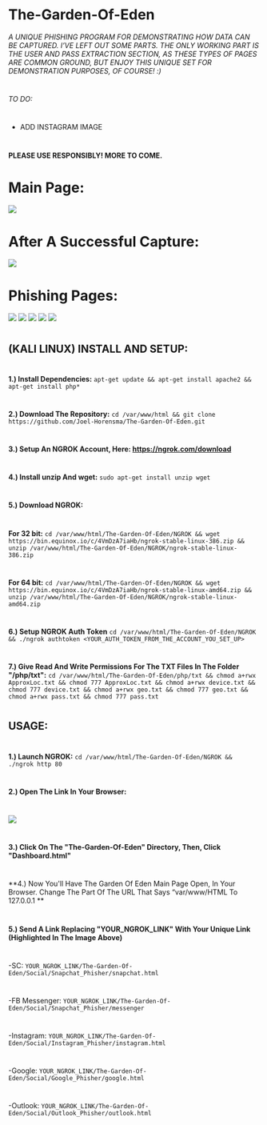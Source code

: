 # The-Garden-Of-Eden
*A UNIQUE PHISHING PROGRAM FOR DEMONSTRATING HOW DATA CAN BE CAPTURED. I’VE LEFT OUT SOME PARTS. THE ONLY WORKING PART IS THE USER AND PASS EXTRACTION SECTION, AS THESE TYPES OF PAGES ARE COMMON GROUND, BUT ENJOY THIS UNIQUE SET FOR DEMONSTRATION PURPOSES, OF COURSE! :)*
#
*TO DO:*
#
- ADD INSTAGRAM IMAGE
#
**PLEASE USE RESPONSIBLY! MORE TO COME.**
#
# Main Page:
![](https://github.com/Joel-Horensma/The-Garden-Of-Eden/blob/master/Images/Eden.png)
# After A Successful Capture:
![](https://github.com/Joel-Horensma/The-Garden-Of-Eden/blob/master/Images/Eden_2.png)
# Phishing Pages:
![](https://github.com/Joel-Horensma/The-Garden-Of-Eden/blob/master/Images/Snapchat.png)
![](https://github.com/Joel-Horensma/The-Garden-Of-Eden/blob/master/Images/Messenger.png)
![](https://github.com/Joel-Horensma/The-Garden-Of-Eden/blob/master/Images/Instagram.png)
![](https://github.com/Joel-Horensma/The-Garden-Of-Eden/blob/master/Images/Google.png)
![](https://github.com/Joel-Horensma/The-Garden-Of-Eden/blob/master/Images/Outlook.png)
#
## (KALI LINUX) INSTALL AND SETUP:
#
**1.) Install Dependencies:** 
`apt-get update &&
apt-get install apache2 &&
apt-get install php*`
#
**2.) Download The Repository:**
`cd /var/www/html &&
git clone https://github.com/Joel-Horensma/The-Garden-Of-Eden.git`
#
**3.) Setup An NGROK Account, Here: https://ngrok.com/download**
#
**4.) Install unzip And wget:**
`sudo apt-get install unzip wget`
#
**5.) Download NGROK:**
#
**For 32 bit:**
`cd /var/www/html/The-Garden-Of-Eden/NGROK && wget https://bin.equinox.io/c/4VmDzA7iaHb/ngrok-stable-linux-386.zip &&
unzip /var/www/html/The-Garden-Of-Eden/NGROK/ngrok-stable-linux-386.zip`
#
**For 64 bit:**
`cd /var/www/html/The-Garden-Of-Eden/NGROK && wget https://bin.equinox.io/c/4VmDzA7iaHb/ngrok-stable-linux-amd64.zip &&
unzip /var/www/html/The-Garden-Of-Eden/NGROK/ngrok-stable-linux-amd64.zip`
#
**6.) Setup NGROK Auth Token**
`cd /var/www/html/The-Garden-Of-Eden/NGROK && ./ngrok authtoken <YOUR_AUTH_TOKEN_FROM_THE_ACCOUNT_YOU_SET_UP>`
#
**7.) Give Read And Write Permissions For The TXT Files
In The Folder "/php/txt":**
`cd /var/www/html/The-Garden-Of-Eden/php/txt &&
chmod a+rwx ApproxLoc.txt && chmod 777 ApproxLoc.txt && chmod a+rwx device.txt && chmod 777 device.txt && chmod a+rwx geo.txt && chmod 777 geo.txt && chmod a+rwx pass.txt && chmod 777 pass.txt`
#
## USAGE:
#
**1.) Launch NGROK:**
`cd /var/www/html/The-Garden-Of-Eden/NGROK &&
./ngrok http 80`
#
**2.) Open The Link In Your Browser:**
#
![](https://github.com/Joel-Horensma/The-Garden-Of-Eden/blob/master/Images/ngrok.png)
#
**3.) Click On The "The-Garden-Of-Eden" Directory, Then, Click "Dashboard.html"**
#
**4.) Now You'll Have The Garden Of Eden Main Page Open, In Your Browser. Change The Part Of The URL That Says “var/www/HTML To 127.0.0.1 **
#
**5.) Send A Link Replacing "YOUR_NGROK_LINK" With Your Unique Link (Highlighted In The Image Above)**
#
-SC: `YOUR_NGROK_LINK/The-Garden-Of-Eden/Social/Snapchat_Phisher/snapchat.html`
#
-FB Messenger: `YOUR_NGROK_LINK/The-Garden-Of-Eden/Social/Snapchat_Phisher/messenger`
#
-Instagram: `YOUR_NGROK_LINK/The-Garden-Of-Eden/Social/Instagram_Phisher/instagram.html`
#
-Google: `YOUR_NGROK_LINK/The-Garden-Of-Eden/Social/Google_Phisher/google.html`
#
-Outlook: `YOUR_NGROK_LINK/The-Garden-Of-Eden/Social/Outlook_Phisher/outlook.html` 
